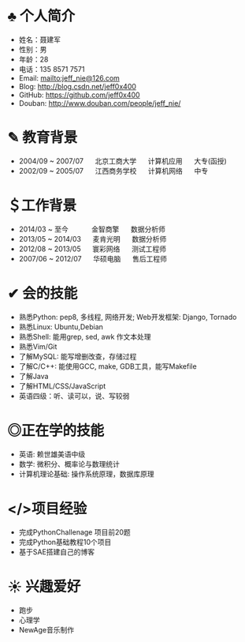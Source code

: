 ♣ 个人简介
========
* 姓名：聂建军
* 性别：男
* 年龄：28
* 电话：135 8571 7571
* Email: <mailto:jeff_nie@126.com>
* Blog: <http://blog.csdn.net/jeff0x400>
* GitHub: <https://github.com/jeff0x400>
* Douban: <http://www.douban.com/people/jeff_nie/>


✎ 教育背景
========     
* 2004/09 ~ 2007/07&nbsp;&nbsp;&nbsp;&nbsp;&nbsp;&nbsp;北京工商大学&nbsp;&nbsp;&nbsp;&nbsp;&nbsp;&nbsp;计算机应用&nbsp;&nbsp;&nbsp;&nbsp;&nbsp;&nbsp;大专(函授)
* 2002/09 ~ 2005/07&nbsp;&nbsp;&nbsp;&nbsp;&nbsp;&nbsp;江西商务学校&nbsp;&nbsp;&nbsp;&nbsp;&nbsp;&nbsp;计算机网络&nbsp;&nbsp;&nbsp;&nbsp;&nbsp;&nbsp;中专

＄工作背景
========
* 2014/03 ~ 至今&nbsp;&nbsp;&nbsp;&nbsp;&nbsp;&nbsp;&nbsp;&nbsp;&nbsp;&nbsp;&nbsp;&nbsp;金智商擎&nbsp;&nbsp;&nbsp;&nbsp;&nbsp;&nbsp;数据分析师
* 2013/05 ~ 2014/03&nbsp;&nbsp;&nbsp;&nbsp;&nbsp;&nbsp;麦肯光明&nbsp;&nbsp;&nbsp;&nbsp;&nbsp;&nbsp;数据分析师
* 2012/08 ~ 2013/05&nbsp;&nbsp;&nbsp;&nbsp;&nbsp;&nbsp;寰彩网络&nbsp;&nbsp;&nbsp;&nbsp;&nbsp;&nbsp;测试工程师
* 2007/06 ~ 2012/07&nbsp;&nbsp;&nbsp;&nbsp;&nbsp;&nbsp;华硕电脑&nbsp;&nbsp;&nbsp;&nbsp;&nbsp;&nbsp;售后工程师



✔ 会的技能
========
* 熟悉Python: pep8, 多线程, 网络开发; Web开发框架: Django, Tornado
* 熟悉Linux: Ubuntu,Debian
* 熟悉Shell: 能用grep, sed, awk 作文本处理
* 熟悉Vim/Git
* 了解MySQL: 能写增删改查，存储过程
* 了解C/C++: 能使用GCC, make, GDB工具，能写Makefile
* 了解Java
* 了解HTML/CSS/JavaScript
* 英语四级：听、读可以，说、写较弱

◎正在学的技能
========
* 英语: 赖世雄美语中级
* 数学: 微积分、概率论与数理统计
* 计算机理论基础: 操作系统原理，数据库原理


</>项目经验
========
* 完成PythonChallenage 项目前20题
* 完成Python基础教程10个项目
* 基于SAE搭建自己的博客

☀ 兴趣爱好
=========
* 跑步
* 心理学
* NewAge音乐制作
